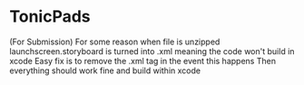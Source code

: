 # TonicPads

(For Submission)
For some reason when file is unzipped launchscreen.storyboard is turned into .xml meaning the code won't build in xcode
Easy fix is to remove the .xml tag in the event this happens
Then everything should work fine and build within xcode


